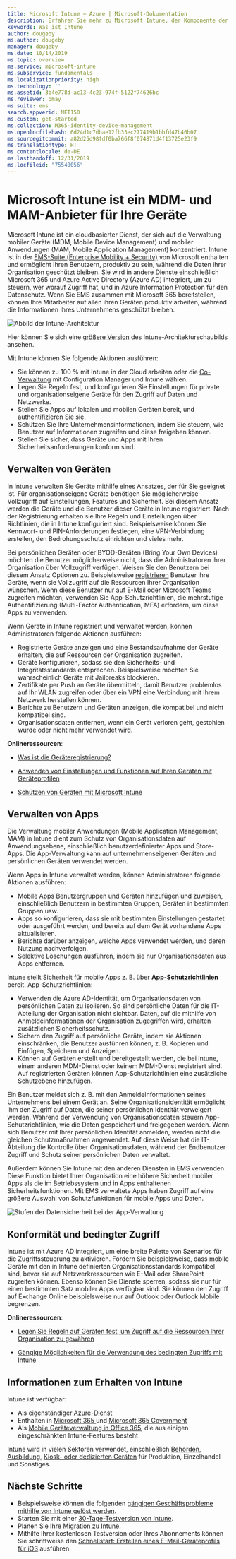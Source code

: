 ```yaml
---
title: Microsoft Intune – Azure | Microsoft-Dokumentation
description: Erfahren Sie mehr zu Microsoft Intune, der Komponente der „Enterprise Mobility + Security“-Lösung für die Verwaltung mobiler Geräte (MDM) und die Verwaltung mobiler Apps (MAM), und wie Intune Sie beim Schutz von Unternehmensdaten unterstützt.
keywords: Was ist Intune
author: dougeby
ms.author: dougeby
manager: dougeby
ms.date: 10/14/2019
ms.topic: overview
ms.service: microsoft-intune
ms.subservice: fundamentals
ms.localizationpriority: high
ms.technology: ''
ms.assetid: 3b4e778d-ac13-4c23-974f-5122f74626bc
ms.reviewer: pmay
ms.suite: ems
search.appverid: MET150
ms.custom: get-started
ms.collection: M365-identity-device-management
ms.openlocfilehash: 6d24d1c7dbae12fb33ec277419b1bbfd47b46b07
ms.sourcegitcommit: a82d25d98fdf0ba766f8f074871d4f13725e23f9
ms.translationtype: HT
ms.contentlocale: de-DE
ms.lasthandoff: 12/31/2019
ms.locfileid: "75548056"
---
```

# <a name="microsoft-intune-is-an-mdm-and-mam-provider-for-your-devices"></a>Microsoft Intune ist ein MDM- und MAM-Anbieter für Ihre Geräte

Microsoft Intune ist ein cloudbasierter Dienst, der sich auf die Verwaltung mobiler Geräte (MDM, Mobile Device Management) und mobiler Anwendungen (MAM, Mobile Application Management) konzentriert. Intune ist in der [EMS-Suite (Enterprise Mobility + Security)](https://www.microsoft.com/microsoft-365/enterprise-mobility-security) von Microsoft enthalten und ermöglicht Ihren Benutzern, produktiv zu sein, während die Daten ihrer Organisation geschützt bleiben. Sie wird in andere Dienste einschließlich Microsoft 365 und Azure Active Directory (Azure AD) integriert, um zu steuern, wer worauf Zugriff hat, und in Azure Information Protection für den Datenschutz. Wenn Sie EMS zusammen mit Microsoft 365 bereitstellen, können Ihre Mitarbeiter auf allen ihren Geräten produktiv arbeiten, während die Informationen Ihres Unternehmens geschützt bleiben.

![Abbild der Intune-Architektur](./media/what-is-intune/intunearch_sm.png)

Hier können Sie sich eine [größere Version](./media/what-is-intune/intunearchitecture.svg) des Intune-Architekturschaubilds ansehen.

Mit Intune können Sie folgende Aktionen ausführen:

- Sie können zu 100 % mit Intune in der Cloud arbeiten oder die [Co-Verwaltung](https://docs.microsoft.com/configmgr/comanage/overview) mit Configuration Manager und Intune wählen.
- Legen Sie Regeln fest, und konfigurieren Sie Einstellungen für private und organisationseigene Geräte für den Zugriff auf Daten und Netzwerke.
- Stellen Sie Apps auf lokalen und mobilen Geräten bereit, und authentifizieren Sie sie.
- Schützen Sie Ihre Unternehmensinformationen, indem Sie steuern, wie Benutzer auf Informationen zugreifen und diese freigeben können.
- Stellen Sie sicher, dass Geräte und Apps mit Ihren Sicherheitsanforderungen konform sind.

## <a name="manage-devices"></a>Verwalten von Geräten

In Intune verwalten Sie Geräte mithilfe eines Ansatzes, der für Sie geeignet ist. Für organisationseigene Geräte benötigen Sie möglicherweise Vollzugriff auf Einstellungen, Features und Sicherheit. Bei diesem Ansatz werden die Geräte und die Benutzer dieser Geräte in Intune registriert. Nach der Registrierung erhalten sie Ihre Regeln und Einstellungen über Richtlinien, die in Intune konfiguriert sind. Beispielsweise können Sie Kennwort- und PIN-Anforderungen festlegen, eine VPN-Verbindung erstellen, den Bedrohungsschutz einrichten und vieles mehr.

Bei persönlichen Geräten oder BYOD-Geräten (Bring Your Own Devices) möchten die Benutzer möglicherweise nicht, dass die Administratoren ihrer Organisation über Vollzugriff verfügen. Weisen Sie den Benutzern bei diesem Ansatz Optionen zu. Beispielsweise [registrieren](../enrollment/device-enrollment.md) Benutzer ihre Geräte, wenn sie Vollzugriff auf die Ressourcen Ihrer Organisation wünschen. Wenn diese Benutzer nur auf E-Mail oder Microsoft Teams zugreifen möchten, verwenden Sie App-Schutzrichtlinien, die mehrstufige Authentifizierung (Multi-Factor Authentication, MFA) erfordern, um diese Apps zu verwenden.

Wenn Geräte in Intune registriert und verwaltet werden, können Administratoren folgende Aktionen ausführen:

- Registrierte Geräte anzeigen und eine Bestandsaufnahme der Geräte erhalten, die auf Ressourcen der Organisation zugreifen.
- Geräte konfigurieren, sodass sie den Sicherheits- und Integritätsstandards entsprechen. Beispielsweise möchten Sie wahrscheinlich Geräte mit Jailbreaks blockieren.
- Zertifikate per Push an Geräte übermitteln, damit Benutzer problemlos auf Ihr WLAN zugreifen oder über ein VPN eine Verbindung mit Ihrem Netzwerk herstellen können.
- Berichte zu Benutzern und Geräten anzeigen, die kompatibel und nicht kompatibel sind.
- Organisationsdaten entfernen, wenn ein Gerät verloren geht, gestohlen wurde oder nicht mehr verwendet wird.

**Onlineressourcen**:

- [Was ist die Geräteregistrierung?](../enrollment/device-enrollment.md)

- [Anwenden von Einstellungen und Funktionen auf Ihren Geräten mit Geräteprofilen](../configuration/device-profiles.md)

- [Schützen von Geräten mit Microsoft Intune](../protect/device-protect.md)

## <a name="manage-apps"></a>Verwalten von Apps

Die Verwaltung mobiler Anwendungen (Mobile Application Management, MAM) in Intune dient zum Schutz von Organisationsdaten auf Anwendungsebene, einschließlich benutzerdefinierter Apps und Store-Apps. Die App-Verwaltung kann auf unternehmenseigenen Geräten und persönlichen Geräten verwendet werden.

Wenn Apps in Intune verwaltet werden, können Administratoren folgende Aktionen ausführen:

- Mobile Apps Benutzergruppen und Geräten hinzufügen und zuweisen, einschließlich Benutzern in bestimmten Gruppen, Geräten in bestimmten Gruppen usw.
- Apps so konfigurieren, dass sie mit bestimmten Einstellungen gestartet oder ausgeführt werden, und bereits auf dem Gerät vorhandene Apps aktualisieren.
- Berichte darüber anzeigen, welche Apps verwendet werden, und deren Nutzung nachverfolgen.
- Selektive Löschungen ausführen, indem sie nur Organisationsdaten aus Apps entfernen.

Intune stellt Sicherheit für mobile Apps z. B. über **[App-Schutzrichtlinien](../apps/app-protection-policy.md)** bereit. App-Schutzrichtlinien:

- Verwenden die Azure AD-Identität, um Organisationsdaten von persönlichen Daten zu isolieren. So sind persönliche Daten für die IT-Abteilung der Organisation nicht sichtbar. Daten, auf die mithilfe von Anmeldeinformationen der Organisation zugegriffen wird, erhalten zusätzlichen Sicherheitsschutz.
- Sichern den Zugriff auf persönliche Geräte, indem sie Aktionen einschränken, die Benutzer ausführen können, z. B. Kopieren und Einfügen, Speichern und Anzeigen.
- Können auf Geräten erstellt und bereitgestellt werden, die bei Intune, einem anderen MDM-Dienst oder keinem MDM-Dienst registriert sind. Auf registrierten Geräten können App-Schutzrichtlinien eine zusätzliche Schutzebene hinzufügen.

Ein Benutzer meldet sich z. B. mit den Anmeldeinformationen seines Unternehmens bei einem Gerät an. Seine Organisationsidentität ermöglicht ihm den Zugriff auf Daten, die seiner persönlichen Identität verweigert werden. Während der Verwendung von Organisationsdaten steuern App-Schutzrichtlinien, wie die Daten gespeichert und freigegeben werden. Wenn sich Benutzer mit Ihrer persönlichen Identität anmelden, werden nicht die gleichen Schutzmaßnahmen angewendet. Auf diese Weise hat die IT-Abteilung die Kontrolle über Organisationsdaten, während der Endbenutzer Zugriff und Schutz seiner persönlichen Daten verwaltet.

Außerdem können Sie Intune mit den anderen Diensten in EMS verwenden. Diese Funktion bietet Ihrer Organisation eine höhere Sicherheit mobiler Apps als die im Betriebssystem und in Apps enthaltenen Sicherheitsfunktionen. Mit EMS verwaltete Apps haben Zugriff auf eine größere Auswahl von Schutzfunktionen für mobile Apps und Daten.

![Stufen der Datensicherheit bei der App-Verwaltung](./media/what-is-intune/managing-mobile-apps.png)

## <a name="compliance-and-conditional-access"></a>Konformität und bedingter Zugriff

Intune ist mit Azure AD integriert, um eine breite Palette von Szenarios für die Zugriffssteuerung zu aktivieren. Fordern Sie beispielsweise, dass mobile Geräte mit den in Intune definierten Organisationsstandards kompatibel sind, bevor sie auf Netzwerkressourcen wie E-Mail oder SharePoint zugreifen können. Ebenso können Sie Dienste sperren, sodass sie nur für einen bestimmten Satz mobiler Apps verfügbar sind. Sie können den Zugriff auf Exchange Online beispielsweise nur auf Outlook oder Outlook Mobile begrenzen.

**Onlineressourcen**:

- [Legen Sie Regeln auf Geräten fest, um Zugriff auf die Ressourcen Ihrer Organisation zu gewähren](../protect/device-compliance-get-started.md)

- [Gängige Möglichkeiten für die Verwendung des bedingten Zugriffs mit Intune](../protect/conditional-access-intune-common-ways-use.md)

## <a name="how-to-get-intune"></a>Informationen zum Erhalten von Intune

Intune ist verfügbar:

- Als eigenständiger [Azure-Dienst](https://go.microsoft.com/fwlink/?linkid=2090973)
- Enthalten in [Microsoft 365 ](https://www.microsoft.com/microsoft-365/enterprise-mobility-security/microsoft-intune) und [Microsoft 365 Government](https://www.microsoft.com/microsoft-365/government)
- Als [Mobile Geräteverwaltung in Office 365](https://support.office.com/article/choose-between-mdm-for-office-365-and-microsoft-intune-c93d9ab9-efb2-4349-9b93-30c30562ee22), die aus einigen eingeschränkten Intune-Features besteht

Intune wird in vielen Sektoren verwendet, einschließlich [Behörden](https://docs.microsoft.com/enterprise-mobility-security/solutions/ems-govt-service-description), [Ausbildung](https://www.microsoft.com/en-us/education/intune), [Kiosk- oder dedizierten Geräten](../configuration/kiosk-settings.md) für Produktion, Einzelhandel und Sonstiges.

## <a name="next-steps"></a>Nächste Schritte

- Beispielsweise können die folgenden [gängigen Geschäftsprobleme mithilfe von Intune gelöst werden](https://docs.microsoft.com/intune/common-scenarios).
- Starten Sie mit einer [30-Tage-Testversion von Intune](free-trial-sign-up.md).
- Planen Sie Ihre [Migration zu Intune](migration-guide.md).
- Mithilfe Ihrer kostenlosen Testversion oder Ihres Abonnements können Sie schrittweise den [Schnellstart: Erstellen eines E-Mail-Geräteprofils für iOS](../configuration/quickstart-email-profile.md) ausführen.
